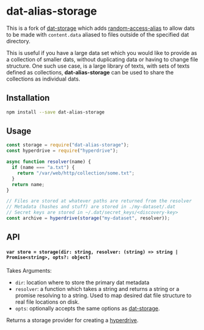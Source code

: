 # dat-alias-storage

This is a fork of [dat-storage](https://github.com/datproject/dat-storage) which adds [random-access-alias](https://github.com/e-e-e/random-access-alias) to allow dats to be made with `content.data` aliased to files outside of the specified dat directory.

This is useful if you have a large data set which you would like to provide as a collection of smaller dats, without duplicating data or having to change file structure. One such use case, is a large library of texts, with sets of texts defined as collections, **dat-alias-storage** can be used to share the collections as individual dats.

## Installation

```bash
npm install --save dat-alias-storage
```

## Usage

```js
const storage = require("dat-alias-storage");
const hyperdrive = require("hyperdrive");

async function resolver(name) {
  if (name === "a.txt") {
    return "/var/web/http/collection/some.txt";
  }
  return name;
}

// Files are stored at whatever paths are returned from the resolver
// Metadata (hashes and stuff) are stored in ./my-dataset/.dat
// Secret keys are stored in ~/.dat/secret_keys/<discovery-key>
const archive = hyperdrive(storage("my-dataset", resolver));
```

## API

#### `var store = storage(dir: string, resolver: (string) => string | Promise<string>, opts?: object)`

Takes Arguments:

- `dir`: location where to store the primary dat metadata
- `resolver`: a function which takes a string and returns a string or a promise resolving to a string. Used to map desired dat file structure to real file locations on disk.
- `opts`: optionally accepts the same options as [dat-storage](https://github.com/datproject/dat-storage).

Returns a storage provider for creating a [hyperdrive](https://github.com/mafintosh/hyperdrive).
